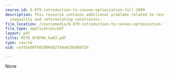 ```yaml
---
course_id: 6-079-introduction-to-convex-optimization-fall-2009
description: This resource contains additional problems related to reverse jensen
  inequality and reformulating constraints.
file_location: /coursemedia/6-079-introduction-to-convex-optimization-fall-2009/cefd1ed0f6029064d27a8a61bbd6bf2e_MIT6_079F09_hw03.pdf
file_type: application/pdf
layout: pdf
title: MIT6_079F09_hw03.pdf
type: course
uid: cefd1ed0f6029064d27a8a61bbd6bf2e

---
```

None